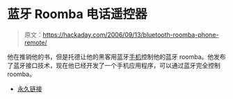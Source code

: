# 蓝牙 Roomba 电话遥控器

> 原文：<https://hackaday.com/2006/09/13/bluetooth-roomba-phone-remote/>

他在推销他的书，但是托德让他的黑客用蓝牙[手机](http://todbot.com/blog/2006/09/12/roombactrl-drive-your-roomba-with-your-cell-phone/)控制他的蓝牙 roomba。他发布了蓝牙接口技术，现在他已经开发了一个手机应用程序，可以通过蓝牙完全控制 roomba。

*   [永久链接](http://todbot.com/blog/2006/09/12/roombactrl-drive-your-roomba-with-your-cell-phone/)